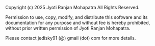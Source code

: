 Copyright (c) 2025 Jyoti Ranjan Mohapatra
All Rights Reserved.

Permission to use, copy, modify, and distribute this software and its
documentation for any purpose and without fee is hereby prohibited,
without prior written permission of Jyoti Ranjan Mohapatra.

Please contact jedisky91 (@) gmail (dot) com for more details.
